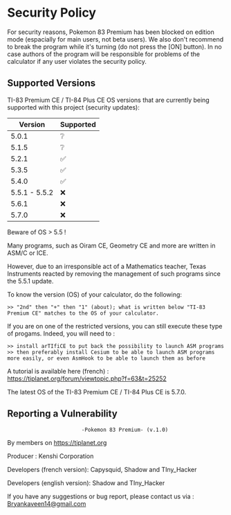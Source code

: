 # Security Policy
For security reasons, Pokemon 83 Premium has been blocked on edition mode (espacially for main users, not beta users). We also don't recommend to break the program while it's turning (do not press the [ON] button). In no case authors of the program will be responsible for problems of the calculator if any user violates the security policy.


## Supported Versions

TI-83 Premium CE / TI-84 Plus CE OS versions that are
currently being supported with this project (security updates):

| Version | Supported          |
| ------- | ------------------ |
| 5.0.1 | :grey_question: |
| 5.1.5 | :grey_question: |
| 5.2.1 | :white_check_mark: |
| 5.3.5 | :white_check_mark: |
| 5.4.0   | :white_check_mark: |
| 5.5.1 - 5.5.2   | :x: |
| 5.6.1   | :x: |
| 5.7.0   | :x: |


Beware of OS > 5.5 !

Many programs, such as Oiram CE, Geometry CE and more are written in ASM/C or ICE.

However, due to an irresponsible act of a Mathematics teacher, Texas Instruments reacted by removing the management of such programs since the 5.5.1 update.

To know the version (OS) of your calculator, do the following:

	>> "2nd" then "+" then "1" (about); what is written below "TI-83 Premium CE" matches to the OS of your calculator.


If you are on one of the restricted versions, you can still execute these type of progams. Indeed, you will need to :

    >> install arTIfiCE to put back the possibility to launch ASM programs
    >> then preferably install Cesium to be able to launch ASM programs more easily, or even AsmHook to be able to launch them as before
    
A tutorial is available here (french) : https://tiplanet.org/forum/viewtopic.php?f=63&t=25252 

The latest OS of the TI-83 Premium CE / TI-84 Plus CE is 5.7.0.


## Reporting a Vulnerability
							-Pokemon 83 Premium- (v.1.0)

By members on https://tiplanet.org

Producer : Kenshi Corporation

Developers (french version): Capysquid, Shadow and TIny_Hacker

Developers (english version): Shadow and TIny_Hacker

If you have any suggestions or bug report, please contact us via : Bryankaveen14@gmail.com
